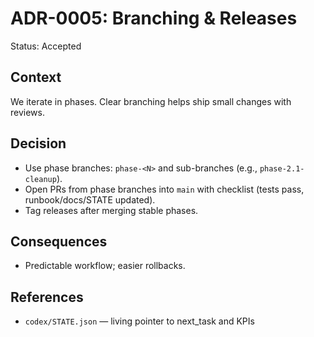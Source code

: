 # ADR-0005: Branching & Releases

Status: Accepted

## Context
We iterate in phases. Clear branching helps ship small changes with reviews.

## Decision
- Use phase branches: `phase-<N>` and sub-branches (e.g., `phase-2.1-cleanup`).
- Open PRs from phase branches into `main` with checklist (tests pass, runbook/docs/STATE updated).
- Tag releases after merging stable phases.

## Consequences
- Predictable workflow; easier rollbacks.

## References
- `codex/STATE.json` — living pointer to next_task and KPIs
